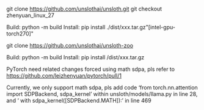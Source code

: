 git clone https://github.com/unslothai/unsloth.git
git checkout zhenyuan_linux_27

Build: python -m build
Install: pip install ./dist/xxx.tar.gz"[intel-gpu-torch270]"

git clone https://github.com/unslothai/unsloth-zoo

Build: python -m build
Install: pip install /dist/xxx.tar.gz

PyTorch need related changes forced using math sdpa, pls refer to https://github.com/leizhenyuan/pytorch/pull/1

Currently, we only support math sdpa, pls add code ‘from torch.nn.attention import SDPBackend, sdpa_kernel’ within unsloth/models/llama.py in line 28, and 
‘            with sdpa_kernel([SDPBackend.MATH]):’  in line 469

